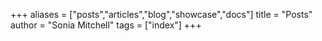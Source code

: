 +++
aliases = ["posts","articles","blog","showcase","docs"]
title = "Posts"
author = "Sonia Mitchell"
tags = ["index"]
+++
